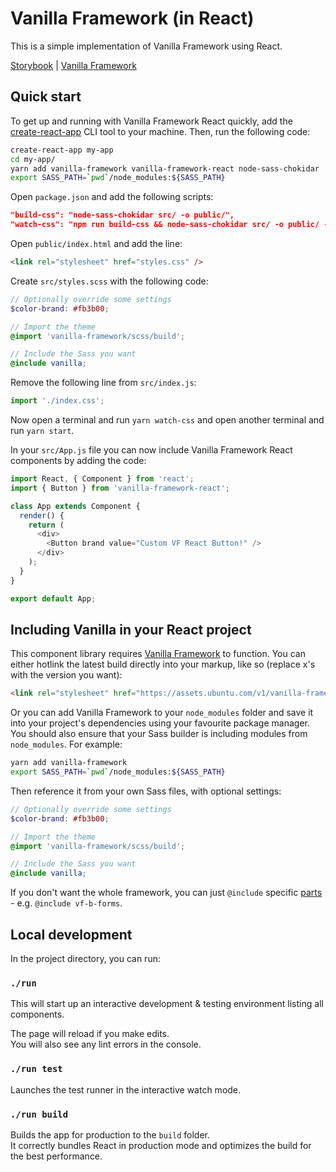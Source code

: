 # Vanilla Framework (in React)

This is a simple implementation of Vanilla Framework using React.

[Storybook](https://vanilla-framework.github.io/vanilla-framework-react/) |
[Vanilla Framework](https://github.com/vanilla-framework/vanilla-framework)

## Quick start

To get up and running with Vanilla Framework React quickly, add the [create-react-app](https://github.com/facebookincubator/create-react-app) CLI tool
to your machine. Then, run the following code:

``` bash
create-react-app my-app
cd my-app/
yarn add vanilla-framework vanilla-framework-react node-sass-chokidar
export SASS_PATH=`pwd`/node_modules:${SASS_PATH}
```

Open `package.json` and add the following scripts:
``` json
"build-css": "node-sass-chokidar src/ -o public/",
"watch-css": "npm run build-css && node-sass-chokidar src/ -o public/ --watch --recursive",
```

Open `public/index.html` and add the line:
``` html
<link rel="stylesheet" href="styles.css" />
```

Create `src/styles.scss` with the following code:
``` scss
// Optionally override some settings
$color-brand: #fb3b00;

// Import the theme
@import 'vanilla-framework/scss/build';

// Include the Sass you want
@include vanilla;
```

Remove the following line from `src/index.js`:
``` js
import './index.css';
```

Now open a terminal and run `yarn watch-css` and open another terminal and run `yarn start`.

In your `src/App.js` file you can now include Vanilla Framework React components by adding the code:
``` js
import React, { Component } from 'react';
import { Button } from 'vanilla-framework-react';

class App extends Component {
  render() {
    return (
      <div>
        <Button brand value="Custom VF React Button!" />
      </div>
    );
  }
}

export default App;
```

## Including Vanilla in your React project

This component library requires [Vanilla Framework](https://vanillaframework.io) to function. You
can either hotlink the latest build directly into your markup, like so (replace x's with the version
you want):
``` html
<link rel="stylesheet" href="https://assets.ubuntu.com/v1/vanilla-framework-version-x.x.x.min.css" />
```
Or you can add Vanilla Framework to your `node_modules` folder and save it into your project's
dependencies using your favourite package manager. You should also ensure that your Sass builder
is including modules from `node_modules`. For example:
``` bash
yarn add vanilla-framework
export SASS_PATH=`pwd`/node_modules:${SASS_PATH}
```

Then reference it from your own Sass files, with optional settings:
``` scss
// Optionally override some settings
$color-brand: #fb3b00;

// Import the theme
@import 'vanilla-framework/scss/build';

// Include the Sass you want
@include vanilla;
```

If you don't want the whole framework, you can just `@include` specific [parts](scss) - e.g. `@include vf-b-forms`.

## Local development

In the project directory, you can run:

### `./run`

This will start up an interactive development & testing environment listing all components.

The page will reload if you make edits.<br>
You will also see any lint errors in the console.

### `./run test`

Launches the test runner in the interactive watch mode.<br>

### `./run build`

Builds the app for production to the `build` folder.<br>
It correctly bundles React in production mode and optimizes the build for the best performance.
